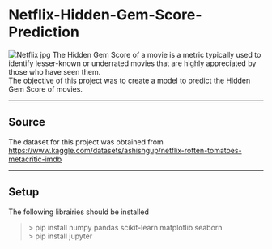 # Netflix-Hidden-Gem-Score-Prediction
![Netflix jpg](https://i.pcmag.com/imagery/reviews/05cItXL96l4LE9n02WfDR0h-5.fit_scale.size_760x427.v1582751026.png)
The Hidden Gem Score of a movie is a metric typically used to identify lesser-known or underrated movies that are highly appreciated by those who have seen them.<br>
The objective of this project was to create a model to predict the Hidden Gem Score of movies.

---
## Source
The dataset for this project was obtained from<br>
https://www.kaggle.com/datasets/ashishgup/netflix-rotten-tomatoes-metacritic-imdb

---
## Setup
The following librairies should be installed
>\> pip install numpy pandas scikit-learn matplotlib seaborn<br>
>\> pip install jupyter